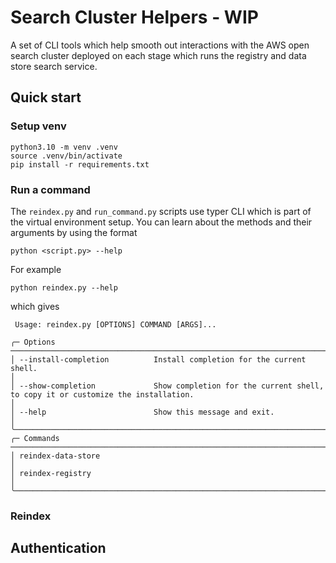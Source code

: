 # Search Cluster Helpers - WIP

A set of CLI tools which help smooth out interactions with the AWS open search
cluster deployed on each stage which runs the registry and data store search
service.

## Quick start

### Setup venv

```
python3.10 -m venv .venv
source .venv/bin/activate
pip install -r requirements.txt
```

### Run a command

The `reindex.py` and `run_command.py` scripts use typer CLI which is part of the virtual environment setup. You can learn about the methods and their arguments by using the format

```
python <script.py> --help
```

For example

```
python reindex.py --help
```

which gives

```
 Usage: reindex.py [OPTIONS] COMMAND [ARGS]...

╭─ Options ───────────────────────────────────────────────────────────────────────────────────────────────────────────────────────────────────────────────────────────────────────────────────────────────╮
│ --install-completion          Install completion for the current shell.                                                                                                                                 │
│ --show-completion             Show completion for the current shell, to copy it or customize the installation.                                                                                          │
│ --help                        Show this message and exit.                                                                                                                                               │
╰─────────────────────────────────────────────────────────────────────────────────────────────────────────────────────────────────────────────────────────────────────────────────────────────────────────╯
╭─ Commands ──────────────────────────────────────────────────────────────────────────────────────────────────────────────────────────────────────────────────────────────────────────────────────────────╮
│ reindex-data-store                                                                                                                                                                                      │
│ reindex-registry                                                                                                                                                                                        │
╰─────────────────────────────────────────────────────────────────────────────────────────────────────────────────────────────────────────────────────────────────────────────────────────────────────────╯
```

### Reindex

## Authentication
